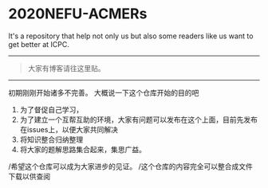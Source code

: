 # 2020NEFU-ACMERs
It's a repository that help not only us but also some readers like us want to get better at ICPC.


----------------------------------------------------
>大家有博客请往这里贴。

----------------------------------------------------

初期刚刚开始诸多不完善。
大概说一下这个仓库开始的目的吧
1. 为了督促自己学习，
2. 为了建立一个互帮互助的环境，大家有问题可以发布在这个上面，目前先发布在issues上，以便大家共同解决
3. 将知识整合归纳整理
4. 将大家的题解思路集合起来，集思广益。

/希望这个仓库可以成为大家进步的见证。
/这个仓库的内容完全可以整合成文件下载以供查阅
